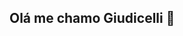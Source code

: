 ## Olá me chamo Giudicelli 👋
<div align="center">
  <a href="https://github.com/giudicellisilva">
<!--   <img height="180em" src="https://github-readme-stats.vercel.app/api?username=giudicellisilva&show_icons=true&theme=dark&include_all_commits=true&count_private=true"/>
  <img height="180em" src="https://github-readme-stats.vercel.app/api/top-langs/?username=giudicellisilva&layout=compact&langs_count=7&theme=dark"/> -->
</div>
<!--  
<div margin-top="20px">
  <a  href="https://www.linkedin.com/in/giudicelli-silva-48b339215/" target="_blank"><img src="https://img.shields.io/badge/-LinkedIn-%230077B5?style=for-the-   badge&logo=l10pxinkedin&logoColor=white" target="_blank"></a> 
</div>
-->
<!--
Here are some ideas to get you started:

- 🔭 I’m currently working on ...
- 🌱 I’m currently learning ...
- 👯 I’m looking to collaborate on ...
- 🤔 I’m looking for help with ...
- 💬 Ask me about ...
- 📫 How to reach me: ...
- 😄 Pronouns: ...
- ⚡ Fun fact: ...
-->
